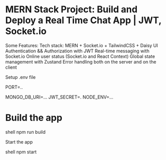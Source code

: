 # MERN Stack Project: Build and Deploy a Real Time Chat App | JWT, Socket.io



Some Features:
 Tech stack: MERN + Socket.io + TailwindCSS + Daisy UI
 Authentication && Authorization with JWT
 Real-time messaging with Socket.io
 Online user status (Socket.io and React Context)
 Global state management with Zustand
 Error handling both on the server and on the client


Setup .env file

PORT=..

MONGO_DB_URI=...
JWT_SECRET=.
NODE_ENV=...



# Build the app
  shell
npm run build

Start the app


shell
npm start

